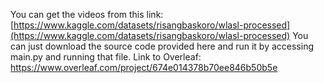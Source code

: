 You can get the videos from this link: [https://www.kaggle.com/datasets/risangbaskoro/wlasl-processed](https://www.kaggle.com/datasets/risangbaskoro/wlasl-processed)
You can just download the source code provided here and run it by accessing main.py and running that file.
Link to Overleaf: https://www.overleaf.com/project/674e014378b70ee846b50b5e
